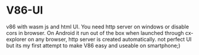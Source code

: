 # V86-UI
v86 with wasm js and html UI. 
You need http server on windows or disable cors in browser. On Android it run out of the box when launched through cx-explorer on any browser, http server is created automatically. not perfect UI but its my first attempt to make V86 easy and useable on smartphone;)

